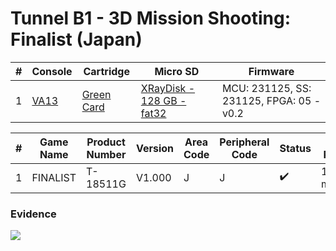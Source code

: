 # Tunnel B1 - 3D Mission Shooting: Finalist (Japan)

| #   | Console                                          | Cartridge                                                                        | Micro SD                                                                             | Firmware                                 |
| --- | ------------------------------------------------ | -------------------------------------------------------------------------------- | ------------------------------------------------------------------------------------ | ---------------------------------------- |
| 1   | [VA13](../../../../Info/Consoles/VA13/README.md) | [Green Card](../../../../Info/Cartridges/RetroGameParadiseStore/1.32F/README.md) | [XRayDisk - 128 GB - fat32](../../../../Info/SdCards/XRayDisk/128GB/fat32/README.md) | MCU: 231125, SS: 231125, FPGA: 05 - v0.2 |

| #   | Game Name | Product Number | Version | Area Code | Peripheral Code | Status             | Time Played |
| --- | --------- | -------------- | ------- | --------- | --------------- | ------------------ | ----------- |
| 1   | FINALIST  | T-18511G       | V1.000  | J         | J               | :heavy_check_mark: | 18 minutes  |

### Evidence

[![](https://img.youtube.com/vi/Y9iUsAnE9xY/0.jpg)](https://www.youtube.com/watch?v=Y9iUsAnE9xY)
